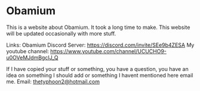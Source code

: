 # Obamium
This is a website about Obamium. It took a long time to make. This website will be updated occasionally with more stuff.

Links:
Obamium Discord Server: https://discord.com/invite/SEe9b4ZESA
My youtube channel: https://www.youtube.com/channel/UCUCHO9-u0OVeMJdmBgcIJ_Q

If I have copied your stuff or something, you have a question, you have an idea on something I should add or something I havent mentioned here email me.
Email: thetyphoon2@hotmail.com
